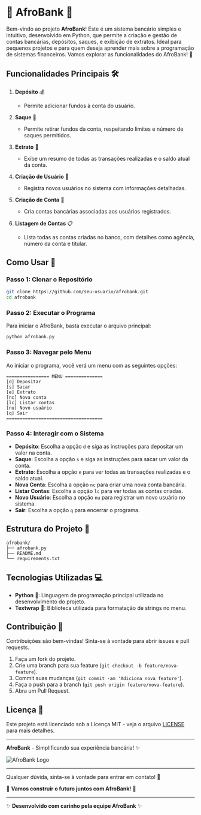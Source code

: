 # 🌟 AfroBank 🌟

Bem-vindo ao projeto **AfroBank**! Este é um sistema bancário simples e intuitivo, desenvolvido em Python, que permite a criação e gestão de contas bancárias, depósitos, saques, e exibição de extratos. Ideal para pequenos projetos e para quem deseja aprender mais sobre a programação de sistemas financeiros. Vamos explorar as funcionalidades do AfroBank! 🚀

## Funcionalidades Principais 🛠️

1. **Depósito** 💰
   - Permite adicionar fundos à conta do usuário.
   
2. **Saque** 🏧
   - Permite retirar fundos da conta, respeitando limites e número de saques permitidos.
   
3. **Extrato** 📜
   - Exibe um resumo de todas as transações realizadas e o saldo atual da conta.
   
4. **Criação de Usuário** 👤
   - Registra novos usuários no sistema com informações detalhadas.
   
5. **Criação de Conta** 🏦
   - Cria contas bancárias associadas aos usuários registrados.
   
6. **Listagem de Contas** 📋
   - Lista todas as contas criadas no banco, com detalhes como agência, número da conta e titular.

## Como Usar 📖

### Passo 1: Clonar o Repositório

```bash
git clone https://github.com/seu-usuario/afrobank.git
cd afrobank
```

### Passo 2: Executar o Programa

Para iniciar o AfroBank, basta executar o arquivo principal:

```bash
python afrobank.py
```

### Passo 3: Navegar pelo Menu

Ao iniciar o programa, você verá um menu com as seguintes opções:

```plaintext
================ MENU ==============
[d] Depositar
[s] Sacar
[e] Extrato
[nc] Nova conta
[lc] Listar contas
[nu] Novo usuário
[q] Sair
====================================
```

### Passo 4: Interagir com o Sistema

- **Depósito**: Escolha a opção `d` e siga as instruções para depositar um valor na conta.
- **Saque**: Escolha a opção `s` e siga as instruções para sacar um valor da conta.
- **Extrato**: Escolha a opção `e` para ver todas as transações realizadas e o saldo atual.
- **Nova Conta**: Escolha a opção `nc` para criar uma nova conta bancária.
- **Listar Contas**: Escolha a opção `lc` para ver todas as contas criadas.
- **Novo Usuário**: Escolha a opção `nu` para registrar um novo usuário no sistema.
- **Sair**: Escolha a opção `q` para encerrar o programa.

## Estrutura do Projeto 📂

```plaintext
afrobank/
├── afrobank.py
├── README.md
└── requirements.txt
```

## Tecnologias Utilizadas 💻

- **Python** 🐍: Linguagem de programação principal utilizada no desenvolvimento do projeto.
- **Textwrap** 📜: Biblioteca utilizada para formatação de strings no menu.

## Contribuição 🤝

Contribuições são bem-vindas! Sinta-se à vontade para abrir issues e pull requests.

1. Faça um fork do projeto.
2. Crie uma branch para sua feature (`git checkout -b feature/nova-feature`).
3. Commit suas mudanças (`git commit -am 'Adiciona nova feature'`).
4. Faça o push para a branch (`git push origin feature/nova-feature`).
5. Abra um Pull Request.

## Licença 📄

Este projeto está licenciado sob a Licença MIT - veja o arquivo [LICENSE](LICENSE) para mais detalhes.

---

**AfroBank** - Simplificando sua experiência bancária! ✨

![AfroBank Logo](https://via.placeholder.com/150) <!-- Adicione uma logo do seu banco aqui, se desejar -->

---

Qualquer dúvida, sinta-se à vontade para entrar em contato! 📧

🚀 **Vamos construir o futuro juntos com AfroBank!** 🚀

---

✨ **Desenvolvido com carinho pela equipe AfroBank** ✨
